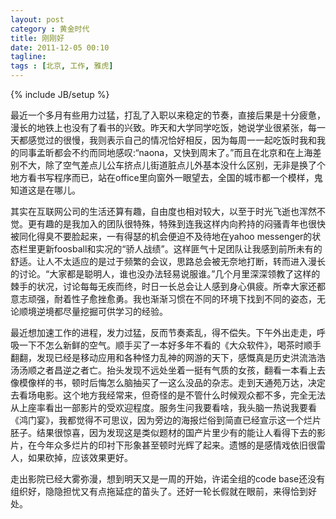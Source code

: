 ```yaml
---
layout: post
category : 黄金时代
title: 刚刚好
date: 2011-12-05 00:10
tagline:
tags : [北京, 工作, 雅虎]
---
```

{% include JB/setup %}

最近一个多月有些用力过猛，打乱了入职以来稳定的节奏，直接后果是十分疲惫，漫长的地铁上也没有了看书的兴致。昨天和大学同学吃饭，她说学业很紧张，每一天都感觉过的很慢，我则表示自己的情况恰好相反，因为每周一一起吃饭时我和我的同事孟昕都会不约而同地感叹:“naona，又快到周末了。”而且在北京和在上海差别不大，除了空气差点儿公车挤点儿街道脏点儿外基本没什么区别，无非是换了个地方看书写程序而已，站在office里向窗外一眼望去，全国的城市都一个模样，鬼知道这是在哪儿。

其实在互联网公司的生活还算有趣，自由度也相对较大，以至于时光飞逝也浑然不觉。更有趣的是我加入的团队很特殊，特殊到连我这样内向矜持的闷骚青年也很快被同化得臭不要脸起来，一有得瑟的机会便迫不及待地在yahoo messenger的状态栏里更新foosball和实况的“骄人战绩”。这样匪气十足团队让我感到前所未有的舒适。让人不太适应的是过于频繁的会议，思路总会被无奈地打断，转而进入漫长的讨论。“大家都是聪明人，谁也没办法轻易说服谁。”几个月里深深领教了这样的棘手的状况，讨论每每无疾而终，时日一长总会让人感到身心俱疲。所幸大家还都意志顽强，耐着性子愈挫愈勇。我也渐渐习惯在不同的环境下找到不同的姿态，无论顺境逆境都尽量挖掘可供学习的经验。

最近想加速工作的进程，发力过猛，反而节奏紊乱，得不偿失。下午外出走走，呼吸一下不怎么新鲜的空气。顺手买了一本好多年不看的《大众软件》，喝茶时顺手翻翻，发现已经是移动应用和各种怪力乱神的网游的天下，感慨真是历史洪流浩浩汤汤顺之者昌逆之者亡。抬头发现不远处坐着一挺有气质的女孩，翻看一本看上去像模像样的书，顿时后悔怎么脑抽买了一这么没品的杂志。走到天通苑万达，决定去看场电影。这个地方我经常来，但奇怪的是不管什么时候观众都不多，完全无法从上座率看出一部影片的受欢迎程度。服务生问我要看啥，我头脑一热说我要看《鸿门宴》，我都觉得不可思议，因为旁边的海报烂俗到简直已经宣示这一个烂片胚子。结果很惊喜，因为发现这是类似题材的国产片里少有的能让人看得下去的影片，在今年众多烂片的印衬下形象甚至顿时光辉了起来。遗憾的是感情戏依旧很雷人，如果砍掉，应该效果更好。

走出影院已经大雾弥漫，想到明天又是一周的开始，许诺全组的code base还没有组织好，隐隐担忧又有点拖延症的苗头了。还好一轮长假就在眼前，来得恰到好处。
